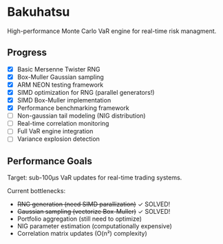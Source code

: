 # Bakuhatsu

High-performance Monte Carlo VaR engine for real-time risk managment.

## Progress
- [x] Basic Mersenne Twister RNG
- [x] Box-Muller Gaussian sampling  
- [x] ARM NEON testing framework
- [x] SIMD optimization for RNG (parallel generators!)
- [x] SIMD Box-Muller implementation
- [x] Performance benchmarking framework
- [ ] Non-gaussian tail modeling (NIG distribution) 
- [ ] Real-time correlation monitoring
- [ ] Full VaR engine integration
- [ ] Variance explosion detection

## Performance Goals
Target: sub-100μs VaR updates for real-time trading systems.

Current bottlenecks:
- ~~RNG generation (need SIMD parallization)~~ ✓ SOLVED!
- ~~Gaussian sampling (vectorize Box-Muller)~~ ✓ SOLVED!
- Portfolio aggregation (still need to optimize)
- NIG parameter estimation (computationally expensive)
- Correlation matrix updates (O(n²) complexity)